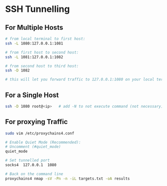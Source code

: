 
# SSH Tunnelling

## For Multiple Hosts

```bash
# from local terminal to first host:  
ssh -L 1080:127.0.0.1:1081  

# from first host to second host:  
ssh -L 1081:127.0.0.1:1082  

# from second host to third host:  
ssh -D 1082  

# this will let you forward traffic to 127.0.0.1:1080 on your local terminal and have it exit on to the internet from host 3  
```

## For a Single Host

```bash
ssh -D 1080 root@<ip>   # add -N to not execute command (not necessary)
```

## For proxying Traffic

```bash
sudo vim /etc/proxychains4.conf

# Enable Quiet Mode (Recommended): 
# Uncomment (#quiet_mode)
quiet_mode

# Set tunnelled port
socks4  127.0.0.1  1080

# Back on the command line
proxychains4 nmap -sV -Pn -n -iL targets.txt -oA results
```
